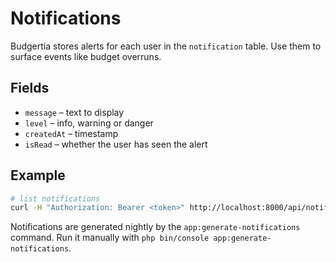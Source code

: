 # Notifications

Budgertia stores alerts for each user in the `notification` table.
Use them to surface events like budget overruns.

## Fields

- `message` – text to display
- `level` – info, warning or danger
- `createdAt` – timestamp
- `isRead` – whether the user has seen the alert

## Example

```bash
# list notifications
curl -H "Authorization: Bearer <token>" http://localhost:8000/api/notifications
```

Notifications are generated nightly by the `app:generate-notifications` command.
Run it manually with `php bin/console app:generate-notifications`.
